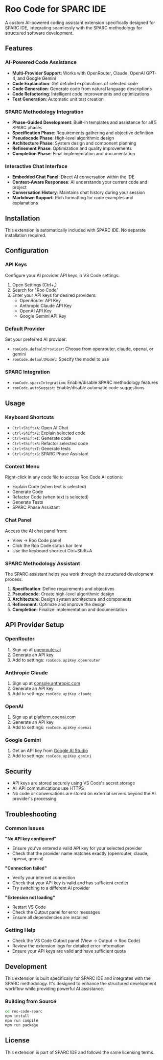# Roo Code for SPARC IDE

A custom AI-powered coding assistant extension specifically designed for SPARC IDE, integrating seamlessly with the SPARC methodology for structured software development.

## Features

### AI-Powered Code Assistance

- **Multi-Provider Support**: Works with OpenRouter, Claude, OpenAI GPT-4, and Google Gemini
- **Code Explanation**: Get detailed explanations of selected code
- **Code Generation**: Generate code from natural language descriptions
- **Code Refactoring**: Intelligent code improvements and optimizations
- **Test Generation**: Automatic unit test creation

### SPARC Methodology Integration

- **Phase-Guided Development**: Built-in templates and assistance for all 5 SPARC phases
- **Specification Phase**: Requirements gathering and objective definition
- **Pseudocode Phase**: High-level algorithmic design
- **Architecture Phase**: System design and component planning
- **Refinement Phase**: Optimization and quality improvements
- **Completion Phase**: Final implementation and documentation

### Interactive Chat Interface

- **Embedded Chat Panel**: Direct AI conversation within the IDE
- **Context-Aware Responses**: AI understands your current code and project
- **Conversation History**: Maintains chat history during your session
- **Markdown Support**: Rich formatting for code examples and explanations

## Installation

This extension is automatically included with SPARC IDE. No separate installation required.

## Configuration

### API Keys

Configure your AI provider API keys in VS Code settings:

1. Open Settings (Ctrl+,)
2. Search for "Roo Code"
3. Enter your API keys for desired providers:
   - OpenRouter API Key
   - Anthropic Claude API Key
   - OpenAI API Key
   - Google Gemini API Key

### Default Provider

Set your preferred AI provider:

- `rooCode.defaultProvider`: Choose from openrouter, claude, openai, or gemini
- `rooCode.defaultModel`: Specify the model to use

### SPARC Integration

- `rooCode.sparcIntegration`: Enable/disable SPARC methodology features
- `rooCode.autoSuggest`: Enable/disable automatic code suggestions

## Usage

### Keyboard Shortcuts

- `Ctrl+Shift+A`: Open AI Chat
- `Ctrl+Shift+E`: Explain selected code
- `Ctrl+Shift+I`: Generate code
- `Ctrl+Shift+R`: Refactor selected code
- `Ctrl+Shift+T`: Generate tests
- `Ctrl+Shift+S`: SPARC Phase Assistant

### Context Menu

Right-click in any code file to access Roo Code AI options:

- Explain Code (when text is selected)
- Generate Code
- Refactor Code (when text is selected)
- Generate Tests
- SPARC Phase Assistant

### Chat Panel

Access the AI chat panel from:

- View → Roo Code panel
- Click the Roo Code status bar item
- Use the keyboard shortcut Ctrl+Shift+A

### SPARC Methodology Assistant

The SPARC assistant helps you work through the structured development process:

1. **Specification**: Define requirements and objectives
2. **Pseudocode**: Create high-level algorithmic design
3. **Architecture**: Design system architecture and components
4. **Refinement**: Optimize and improve the design
5. **Completion**: Finalize implementation and documentation

## API Provider Setup

### OpenRouter

1. Sign up at [openrouter.ai](https://openrouter.ai)
2. Generate an API key
3. Add to settings: `rooCode.apiKey.openrouter`

### Anthropic Claude

1. Sign up at [console.anthropic.com](https://console.anthropic.com)
2. Generate an API key
3. Add to settings: `rooCode.apiKey.claude`

### OpenAI

1. Sign up at [platform.openai.com](https://platform.openai.com)
2. Generate an API key
3. Add to settings: `rooCode.apiKey.openai`

### Google Gemini

1. Get an API key from [Google AI Studio](https://makersuite.google.com/app/apikey)
2. Add to settings: `rooCode.apiKey.gemini`

## Security

- API keys are stored securely using VS Code's secret storage
- All API communications use HTTPS
- No code or conversations are stored on external servers beyond the AI provider's processing

## Troubleshooting

### Common Issues

**"No API key configured"**

- Ensure you've entered a valid API key for your selected provider
- Check that the provider name matches exactly (openrouter, claude, openai, gemini)

**"Connection failed"**

- Verify your internet connection
- Check that your API key is valid and has sufficient credits
- Try switching to a different AI provider

**"Extension not loading"**

- Restart VS Code
- Check the Output panel for error messages
- Ensure all dependencies are installed

### Getting Help

- Check the VS Code Output panel (View → Output → Roo Code)
- Review the extension logs for detailed error information
- Ensure your API keys are valid and have sufficient quota

## Development

This extension is built specifically for SPARC IDE and integrates with the SPARC methodology. It's designed to enhance the structured development workflow while providing powerful AI assistance.

### Building from Source

```bash
cd roo-code-sparc
npm install
npm run compile
npm run package
```

## License

This extension is part of SPARC IDE and follows the same licensing terms.
